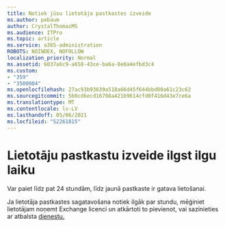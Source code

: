 ```yaml
---
title: Notiek jūsu lietotāja pastkastes izveide
ms.author: pebaum
author: CrystalThomasMS
ms.audience: ITPro
ms.topic: article
ms.service: o365-administration
ROBOTS: NOINDEX, NOFOLLOW
localization_priority: Normal
ms.assetid: 6037a6c9-a658-43ce-ba6a-8e0a4efbd3c4
ms.custom:
- "359"
- "3500004"
ms.openlocfilehash: 27ac93b93639a518a66d45f644bbd80a61c23c62
ms.sourcegitcommit: 5b0cd6ecd16798a421b9614cfd0f416d43e7ce6a
ms.translationtype: MT
ms.contentlocale: lv-LV
ms.lasthandoff: 05/06/2021
ms.locfileid: "52261815"
---
```

# <a name="user-mailbox-creation-is-taking-a-long-time"></a>Lietotāju pastkastu izveide ilgst ilgu laiku

Var paiet līdz pat 24 stundām, līdz jaunā pastkaste ir gatava lietošanai.
  
Ja lietotāja pastkastes sagatavošana notiek ilgāk par stundu, mēģiniet lietotājam noņemt Exchange licenci un atkārtoti to pievienot, vai sazinieties ar atbalsta [dienestu.](/microsoft-365/admin/contact-support-for-business-products?tabs=online)
